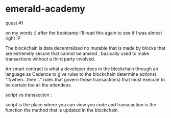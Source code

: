 # emerald-academy 

quest #1

on my words :) after the bootcamp I'll read this again to see if I was almost right :P 

The blockchain is data decentralized no mutable that is made by blocks that are extremely secure that cannot be amend , basically used to make transactions without a third party involved.

An smart contract is what a developer does in the blockchain through an language as Cadence to give rules to the blockchain determine actions( “if/when...then…” rules that govern those transactions) that must execute to be certain too all the attendees 

script   vs   transaccion :

script is the place where you can view you code and transcaction is the function the method that is updated in the blockchain.
